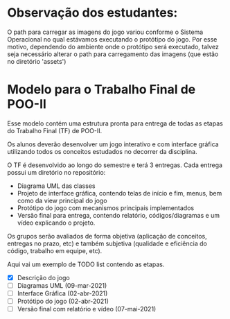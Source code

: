 # Observação dos estudantes: 
O path para carregar as imagens do jogo variou conforme o Sistema Operacional no qual estávamos executando o protótipo do jogo. Por esse motivo, dependendo do ambiente onde o protótipo será executado, talvez seja necessário alterar o path para carregamento das imagens (que estão no diretório 'assets')

# Modelo para o Trabalho Final de POO-II
Esse modelo contém uma estrutura pronta para entrega de todas as etapas do Trabalho Final (TF) de POO-II.

Os alunos deverão desenvolver um jogo interativo e com interface gráfica utilizando todos os conceitos estudados no decorrer da disciplina.

O TF é desenvolvido ao longo do semestre e terá 3 entregas. Cada entrega possui um diretório no repositório:
 - Diagrama UML das classes
 - Projeto de interface gráfica, contendo telas de início e fim, menus, bem como da view principal do jogo
 - Protótipo do jogo com mecanismos principais implementados
 - Versão final para entrega, contendo relatório, códigos/diagramas e um vídeo explicando o projeto.

Os grupos serão avaliados de forma objetiva (aplicação de conceitos, entregas no prazo, etc) e também subjetiva (qualidade e eficiência do código, trabalho em equipe, etc).

Aqui vai um exemplo de TODO list contendo as etapas.
- [x] Descrição do jogo
- [ ] Diagramas UML (09-mar-2021)
- [ ] Interface Gráfica (02-abr-2021)
- [ ] Protótipo do jogo (02-abr-2021)
- [ ] Versão final com relatório e vídeo (07-mai-2021)
